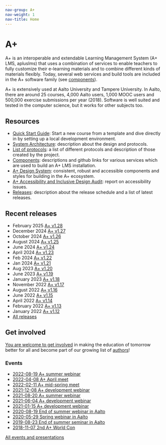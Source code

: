 ```yaml
---
nav-group: A+
nav-weight: 1
nav-title: Home
---
```

# A+

A+ is an interoperable and extendable Learning Management System (A+ LMS, apluslms)
that uses a combination of services to enable teachers to fully customize their
e-learning materials and to combine different kinds of materials flexibly.
Today, several web services and build tools are included in the A+ software family (see [components](components/)).

A+ is extensively used at Aalto University and Tampere University.
In Aalto, there are around 25 courses, 4,000 Aalto users, 1,000 MOOC users and 500,000 exercise submissions per year (2018).
Software is well suited and tested in the computer science,
but it works for other subjects too.

## Resources

* [Quick Start Guide](guides/quick/): Start a new course from a template and dive directly in by setting up a local development environment.
* [System Architecture](architecture/): description about the design and protocols.
* [List of protocols](protocols/): a list of different protocols and description of those created by the project.
* [Components](components/): descriptions and github links for various services which are used to build an A+ LMS installation.
* [A+ Design System](https://apluslms.github.io/a-plus-design-system/): consistent, robust and accessible components and styles for building in the A+ ecosystem.
* [A+ Accessibility and Inclusive Design Audit](https://apluslms.github.io/accessibility-audit/): report on accessibility issues.
* [Releases](releases/): description about the release schedule and a list of latest releases.

## Recent releases

* February 2025 [A+ v1.28](releases/v1_28.md)
* December 2024 [A+ v1.27](releases/v1_27.md)
* October 2024 [A+ v1.26](releases/v1_26.md)
* August 2024 [A+ v1.25](releases/v1_25.md)
* June 2024 [A+ v1.24](releases/v1_24.md)
* April 2024 [A+ v1.23](releases/v1_23.md)
* Feb 2024 [A+ v1.22](releases/v1_22.md)
* Jan 2024 [A+ v1.21](releases/v1_21.md)
* Aug 2023 [A+ v1.20](releases/v1_20.md)
* June 2023 [A+ v1.19](releases/v1_19.md)
* January 2023 [A+ v1.18](releases/v1_18.md)
* November 2022 [A+ v1.17](releases/v1_17.md)
* August 2022 [A+ v1.16](releases/v1_16.md)
* June 2022 [A+ v1.15](releases/v1_15.md)
* April 2022 [A+ v1.14](releases/v1_14.md)
* February 2022 [A+ v1.13](releases/v1_13.md)
* January 2022 [A+ v1.12](releases/v1_12.md)
* [All releases](releases/)

## Get involved

[You are welcome to get involved](contribute/) in making the education of tomorrow better for all and become part of our growing list of [authors](about/authors/)!


### Events

* [2022-08-19 A+ summer webinar](events/2022-august/)
* [2022-04-08 A+ April meet](events/2022-april/)
* [2022-02-11 A+ mid-spring meet](events/2022-february/)
* [2021-12-08 A+ development webinar](events/2021-december/)
* [2021-08-20 A+ summer webinar](events/2021-summer/)
* [2021-06-04 A+ development webinar](events/2021-spring-development/)
* [2021-01-15 A+ development webinar](events/2021-development/)
* [2020-08-19 End of summer webinar in Aalto](events/2020-end-of-summer-in-aalto/)
* [2020-05-29 Spring webinar in Aalto](events/2020-spring-in-aalto/)
* [2019-08-23 End of summer seminar in Aalto](events/2019-end-of-summer-in-aalto/)
* [2018-11-07 2nd A+ World Con](events/2018-2nd-a-plus-world-con/)

[All events and presentations](events/)
